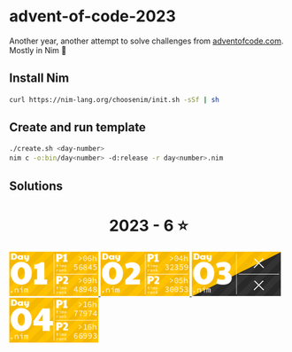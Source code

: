 # advent-of-code-2023
Another year, another attempt to solve challenges from [adventofcode.com](adventofcode.com). Mostly in Nim 👑

## Install Nim
```sh
curl https://nim-lang.org/choosenim/init.sh -sSf | sh
```

## Create and run template

```sh
./create.sh <day-number>
nim c -o:bin/day<number> -d:release -r day<number>.nim
```

## Solutions
<!-- AOC TILES BEGIN -->
<h1 align="center">
  2023 - 6 ⭐
</h1>
<a href="day01/day01.nim">
  <img src="tiles/2023/01.png" width="161px">
</a>
<a href="day02/day02.nim">
  <img src="tiles/2023/02.png" width="161px">
</a>
<a href="day03/day03.nim">
  <img src="tiles/2023/03.png" width="161px">
</a>
<a href="day04/day04.nim">
  <img src="tiles/2023/04.png" width="161px">
</a>
<!-- AOC TILES END -->